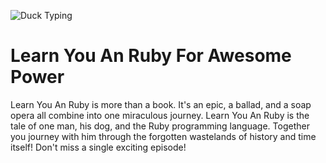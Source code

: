 ![Duck Typing](http://dl.dropbox.com/u/9330920/Documents/Writings/Tech/lyarfap/soviet-duck.png "In Russia, Duck Type YOU!")

Learn You An Ruby For Awesome Power
===================================

Learn You An Ruby is more than a book. It's an epic, a ballad, and a soap opera 
all combine into one miraculous journey. Learn You An Ruby is the tale of one 
man, his dog, and the Ruby programming language. Together you journey with him 
through the forgotten wastelands of history and time itself! Don't miss a single
exciting episode!
